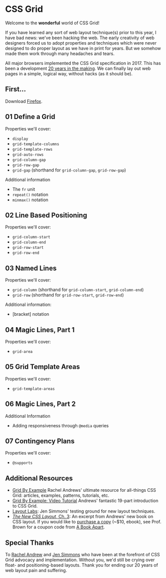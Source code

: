 # CSS Grid

Welcome to the **wonderful** world of CSS Grid!

If you have learned any sort of web layout technique(s) prior to this year, I have bad news: we've been hacking the web. The early creativity of web designers forced us to adopt properties and techniques which were never designed to do proper layout as we have in print for years. But we somehow made them work through many headaches and tears.

All major browsers implemented the CSS Grid specification in 2017. This has been a development [20 years in the making](https://alistapart.com/article/the-story-of-css-grid-from-its-creators). We can finally lay out web pages in a simple, logical way, without hacks (as it should be).

## First...

Download [Firefox](https://www.mozilla.org/en-US/firefox/).


## 01 Define a Grid

Properties we'll cover:
  - `display`
  - `grid-template-columns`
  - `grid-template-rows`
  - `grid-auto-rows`
  - `grid-column-gap`
  - `grid-row-gap`
  - `grid-gap` (shorthand for `grid-column-gap`, `grid-row-gap`)

Additional information
  - The `fr` unit
  - `repeat()` notation
  - `minmax()` notation


## 02 Line Based Positioning

Properties we'll cover:
  - `grid-column-start`
  - `grid-column-end`
  - `grid-row-start`
  - `grid-row-end`


## 03 Named Lines

Properties we'll cover:
  - `grid-column` (shorthand for `grid-column-start`, `grid-column-end`)
  - `grid-row` (shorthand for `grid-row-start`, `grid-row-end`)

Additional information:
  - [bracket] notation


## 04 Magic Lines, Part 1

Properties we'll cover:
  - `grid-area`


## 05 Grid Template Areas

Properties we'll cover:
  - `grid-template-areas`


## 06 Magic Lines, Part 2

Additional Information
  - Adding responsiveness through `@media` queries


## 07 Contingency Plans

Properties we'll cover:
  - `@supports`



## Additional Resources

- [Grid By Example](https://gridbyexample.com/) Rachel Andrews' ultimate resource for all-things CSS Grid: articles, examples, patterns, tutorials, etc.
- [Grid By Example: Video Tutorial](https://gridbyexample.com/video/) Andrews' fantastic 19-part  introduction to CSS Grid.
- [Layout Labs](http://labs.jensimmons.com/): Jen Simmons' testing ground for new layout techniques.
- [*The New CSS Layout*, Ch. 3](https://alistapart.com/article/the-new-css-layout-excerpt): An excerpt from Andrews' new book on CSS layout. If you would like to [purchase a copy](https://abookapart.com/products/the-new-css-layout) (~$10, ebook), see Prof. Brown for a coupon code from [A Book Apart](https://abookapart.com).


## Special Thanks

To [Rachel Andrew](https://rachelandrew.co.uk/) and [Jen Simmons](http://jensimmons.com/) who have been at the forefront of CSS Grid advocacy and implementation. Without you, we'd still be crying over float- and positioning-based layouts. Thank you for ending our 20 years of web layout pain and suffering.
